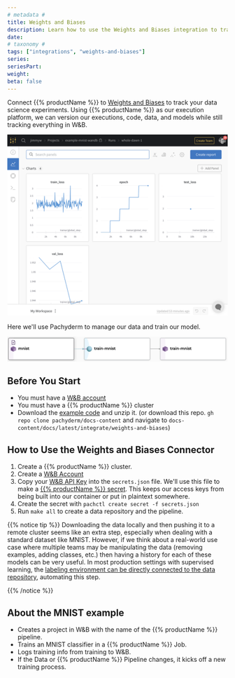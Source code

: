 ```yaml
---
# metadata # 
title: Weights and Biases
description: Learn how to use the Weights and Biases integration to track your data science experiments.
date: 
# taxonomy #
tags: ["integrations", "weights-and-biases"]
series:
seriesPart:
weight: 
beta: false 
---
```


Connect {{% productName %}} to [Weights and Biases](https://wandb.ai/) to track your data science experiments. Using {{% productName %}} as our execution platform, we can version our executions, code, data, and models while still tracking everything in W&B. 

![](/images/weights-and-biases/wandb_screenshot.png)


Here we'll use Pachyderm to manage our data and train our model. 

![](/images/weights-and-biases/pachyderm_mnist_screenshot.png)

## Before You Start

* You must have a [W&B account](https://wandb.ai/authorize)
* You must have a {{% productName %}} cluster
* Download the [example code](Example.zip) and unzip it. (or download this repo. `gh repo clone pachyderm/docs-content` and navigate to `docs-content/docs/latest/integrate/weights-and-biases`)



## How to Use the Weights and Biases Connector

1. Create a {{% productName %}} cluster.
2. Create a [W&B Account](https://wandb.ai/) 
3. Copy your [W&B API Key](https://wandb.ai/authorize) into the `secrets.json` file. We'll use this file to make a [{{% productName %}} secret](/{{%release%}}/manage/secrets/). This keeps our access keys from being built into our container or put in plaintext somewhere.
4. Create the secret with `pachctl create secret -f secrets.json`
5. Run `make all` to create a data repository and the pipeline. 


{{% notice tip %}}
Downloading the data locally and then pushing it to a remote cluster seems like an extra step, especially when dealing with a standard dataset like MNIST. However, if we think about a real-world use case where multiple teams may be manipulating the data (removing examples, adding classes, etc.) then having a history for each of these models can be very useful. In most production settings with supervised learning, the [labeling environment can be directly connected to the data repository](https://towardsdatascience.com/versioning-and-labeling-better-together-2dd7d4fe8bd9), automating this step.

{{% /notice %}}

## About the MNIST example

- Creates a project in W&B with the name of the {{% productName %}} pipeline. 
- Trains an MNIST classifier in a {{% productName %}} Job.
- Logs training info from training to W&B.
- If the Data or {{% productName %}} Pipeline changes, it kicks off a new training process.
